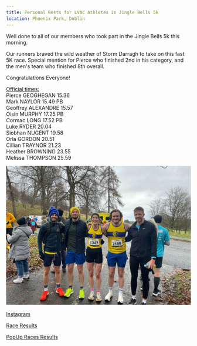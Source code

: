 ```yaml
---
title: Personal Bests for LVAC Athletes in Jingle Bells 5k
location: Phoenix Park, Dublin
---
```


Well done to all of our members who took part in the Jingle Bells 5k this morning.

Our runners braved the wild weather of Storm Darragh to take on this fast 5K race.
Special mention for Pierce who finished 2nd in his category, and the men's team who finished 8th overall.

Congratulations Everyone!

<u>Official times:</u><br>
Pierce GEOGHEGAN 15.36<br>
Mark NAYLOR 15.49 PB<br>
Geoffrey ALEXANDRE 15.57<br>
Oisin MURPHY 17.25 PB<br>
Cormac LONG 17.52 PB<br>
Luke RYDER 20.04<br>
Siobhan NUGENT 19.58<br>
Orla GORDON 20.51<br>
Cillian TRAYNOR 21.23<br>
Heather BROWNING 23.55<br>
Melissa THOMPSON 25.59<br>

<img src="/assets/images/races/2024/2024-12-07_jingle_bells.jpg" class="img-fluid" alt="LVAC Team">

<a href="https://www.instagram.com/p/DDSaqb2OezB/?img_index=1" target="_blank" rel="noopener noreferrer">Instagram</a>

<a href="/races/2024-12-07-Jingle-Bells-5k/" target="_blank" rel="noopener noreferrer">Race Results</a>

<a href="https://www.popupraces.ie/race/jingle-bells-5k-and-family-fun-run-2024/" target="_blank" rel="noopener noreferrer">PopUp Races Results</a>


